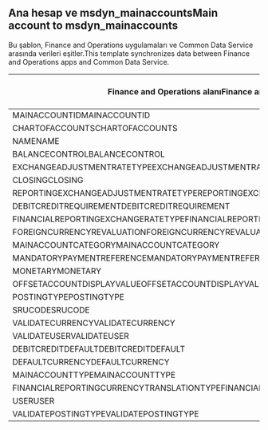## <a name="main-account-to-msdyn_mainaccounts"></a><span data-ttu-id="d2412-101">Ana hesap ve msdyn_mainaccounts</span><span class="sxs-lookup"><span data-stu-id="d2412-101">Main account to msdyn_mainaccounts</span></span>

<span data-ttu-id="d2412-102">Bu şablon, Finance and Operations uygulamaları ve Common Data Service arasında verileri eşitler.</span><span class="sxs-lookup"><span data-stu-id="d2412-102">This template synchronizes data between Finance and Operations apps and Common Data Service.</span></span>

<span data-ttu-id="d2412-103">Finance and Operations alanı</span><span class="sxs-lookup"><span data-stu-id="d2412-103">Finance and Operations field</span></span> | <span data-ttu-id="d2412-104">Eşleme türü</span><span class="sxs-lookup"><span data-stu-id="d2412-104">Map type</span></span> | <span data-ttu-id="d2412-105">Diğer Dynamics 365 alanı</span><span class="sxs-lookup"><span data-stu-id="d2412-105">Other Dynamics 365 field</span></span> | <span data-ttu-id="d2412-106">Varsayılan değer</span><span class="sxs-lookup"><span data-stu-id="d2412-106">Default value</span></span>
---|---|---|---
<span data-ttu-id="d2412-107">MAINACCOUNTID</span><span class="sxs-lookup"><span data-stu-id="d2412-107">MAINACCOUNTID</span></span> | = | <span data-ttu-id="d2412-108">msdyn_accountnumber</span><span class="sxs-lookup"><span data-stu-id="d2412-108">msdyn_accountnumber</span></span> | 
<span data-ttu-id="d2412-109">CHARTOFACCOUNTS</span><span class="sxs-lookup"><span data-stu-id="d2412-109">CHARTOFACCOUNTS</span></span> | = | <span data-ttu-id="d2412-110">msdyn_chartofaccounts.msdyn_name</span><span class="sxs-lookup"><span data-stu-id="d2412-110">msdyn_chartofaccounts.msdyn_name</span></span> | 
<span data-ttu-id="d2412-111">NAME</span><span class="sxs-lookup"><span data-stu-id="d2412-111">NAME</span></span> | = | <span data-ttu-id="d2412-112">msdyn_name</span><span class="sxs-lookup"><span data-stu-id="d2412-112">msdyn_name</span></span> | 
<span data-ttu-id="d2412-113">BALANCECONTROL</span><span class="sxs-lookup"><span data-stu-id="d2412-113">BALANCECONTROL</span></span> | >< | <span data-ttu-id="d2412-114">msdyn_balancecontrol</span><span class="sxs-lookup"><span data-stu-id="d2412-114">msdyn_balancecontrol</span></span> | 
<span data-ttu-id="d2412-115">EXCHANGEADJUSTMENTRATETYPE</span><span class="sxs-lookup"><span data-stu-id="d2412-115">EXCHANGEADJUSTMENTRATETYPE</span></span> | = | <span data-ttu-id="d2412-116">msdyn_exchangeadjustmentratetype.msdyn_name</span><span class="sxs-lookup"><span data-stu-id="d2412-116">msdyn_exchangeadjustmentratetype.msdyn_name</span></span> | 
<span data-ttu-id="d2412-117">CLOSING</span><span class="sxs-lookup"><span data-stu-id="d2412-117">CLOSING</span></span> | >< | <span data-ttu-id="d2412-118">msdyn_closing</span><span class="sxs-lookup"><span data-stu-id="d2412-118">msdyn_closing</span></span> | 
<span data-ttu-id="d2412-119">REPORTINGEXCHANGEADJUSTMENTRATETYPE</span><span class="sxs-lookup"><span data-stu-id="d2412-119">REPORTINGEXCHANGEADJUSTMENTRATETYPE</span></span> | = | <span data-ttu-id="d2412-120">msdyn_reportingexchangeadjustmentratetype.msdyn_name</span><span class="sxs-lookup"><span data-stu-id="d2412-120">msdyn_reportingexchangeadjustmentratetype.msdyn_name</span></span> | 
<span data-ttu-id="d2412-121">DEBITCREDITREQUIREMENT</span><span class="sxs-lookup"><span data-stu-id="d2412-121">DEBITCREDITREQUIREMENT</span></span> | >< | <span data-ttu-id="d2412-122">msdyn_debitcreditrequirement</span><span class="sxs-lookup"><span data-stu-id="d2412-122">msdyn_debitcreditrequirement</span></span> | 
<span data-ttu-id="d2412-123">FINANCIALREPORTINGEXCHANGERATETYPE</span><span class="sxs-lookup"><span data-stu-id="d2412-123">FINANCIALREPORTINGEXCHANGERATETYPE</span></span> | = | <span data-ttu-id="d2412-124">msdyn_financialreportingexchangeratetype.msdyn_name</span><span class="sxs-lookup"><span data-stu-id="d2412-124">msdyn_financialreportingexchangeratetype.msdyn_name</span></span> | 
<span data-ttu-id="d2412-125">FOREIGNCURRENCYREVALUATION</span><span class="sxs-lookup"><span data-stu-id="d2412-125">FOREIGNCURRENCYREVALUATION</span></span> | >< | <span data-ttu-id="d2412-126">msdyn_foreigncurrencyrevaluation</span><span class="sxs-lookup"><span data-stu-id="d2412-126">msdyn_foreigncurrencyrevaluation</span></span> | 
<span data-ttu-id="d2412-127">MAINACCOUNTCATEGORY</span><span class="sxs-lookup"><span data-stu-id="d2412-127">MAINACCOUNTCATEGORY</span></span> | = | <span data-ttu-id="d2412-128">msdyn_mainaccountcategoryname</span><span class="sxs-lookup"><span data-stu-id="d2412-128">msdyn_mainaccountcategoryname</span></span> | 
<span data-ttu-id="d2412-129">MANDATORYPAYMENTREFERENCE</span><span class="sxs-lookup"><span data-stu-id="d2412-129">MANDATORYPAYMENTREFERENCE</span></span> | >< | <span data-ttu-id="d2412-130">msdyn_mandatorypaymentreference</span><span class="sxs-lookup"><span data-stu-id="d2412-130">msdyn_mandatorypaymentreference</span></span> | 
<span data-ttu-id="d2412-131">MONETARY</span><span class="sxs-lookup"><span data-stu-id="d2412-131">MONETARY</span></span> | >< | <span data-ttu-id="d2412-132">msdyn_monetary</span><span class="sxs-lookup"><span data-stu-id="d2412-132">msdyn_monetary</span></span> | 
<span data-ttu-id="d2412-133">OFFSETACCOUNTDISPLAYVALUE</span><span class="sxs-lookup"><span data-stu-id="d2412-133">OFFSETACCOUNTDISPLAYVALUE</span></span> | = | <span data-ttu-id="d2412-134">msdyn_offsetaccount</span><span class="sxs-lookup"><span data-stu-id="d2412-134">msdyn_offsetaccount</span></span> | 
<span data-ttu-id="d2412-135">POSTINGTYPE</span><span class="sxs-lookup"><span data-stu-id="d2412-135">POSTINGTYPE</span></span> | >< | <span data-ttu-id="d2412-136">msdyn_postingtype</span><span class="sxs-lookup"><span data-stu-id="d2412-136">msdyn_postingtype</span></span> | 
<span data-ttu-id="d2412-137">SRUCODE</span><span class="sxs-lookup"><span data-stu-id="d2412-137">SRUCODE</span></span> | = | <span data-ttu-id="d2412-138">msdyn_srucode</span><span class="sxs-lookup"><span data-stu-id="d2412-138">msdyn_srucode</span></span> | 
<span data-ttu-id="d2412-139">VALIDATECURRENCY</span><span class="sxs-lookup"><span data-stu-id="d2412-139">VALIDATECURRENCY</span></span> | >< | <span data-ttu-id="d2412-140">msdyn_validatecurrencycode</span><span class="sxs-lookup"><span data-stu-id="d2412-140">msdyn_validatecurrencycode</span></span> | 
<span data-ttu-id="d2412-141">VALIDATEUSER</span><span class="sxs-lookup"><span data-stu-id="d2412-141">VALIDATEUSER</span></span> | >< | <span data-ttu-id="d2412-142">msdyn_validateuser</span><span class="sxs-lookup"><span data-stu-id="d2412-142">msdyn_validateuser</span></span> | 
<span data-ttu-id="d2412-143">DEBITCREDITDEFAULT</span><span class="sxs-lookup"><span data-stu-id="d2412-143">DEBITCREDITDEFAULT</span></span> | >< | <span data-ttu-id="d2412-144">msdyn_debitcreditdefault</span><span class="sxs-lookup"><span data-stu-id="d2412-144">msdyn_debitcreditdefault</span></span> | 
<span data-ttu-id="d2412-145">DEFAULTCURRENCY</span><span class="sxs-lookup"><span data-stu-id="d2412-145">DEFAULTCURRENCY</span></span> | = | <span data-ttu-id="d2412-146">msdyn_defaultcurrency.isocurrencycode</span><span class="sxs-lookup"><span data-stu-id="d2412-146">msdyn_defaultcurrency.isocurrencycode</span></span> | 
<span data-ttu-id="d2412-147">MAINACCOUNTTYPE</span><span class="sxs-lookup"><span data-stu-id="d2412-147">MAINACCOUNTTYPE</span></span> | >< | <span data-ttu-id="d2412-148">msdyn_mainaccounttype</span><span class="sxs-lookup"><span data-stu-id="d2412-148">msdyn_mainaccounttype</span></span> | 
<span data-ttu-id="d2412-149">FINANCIALREPORTINGCURRENCYTRANSLATIONTYPE</span><span class="sxs-lookup"><span data-stu-id="d2412-149">FINANCIALREPORTINGCURRENCYTRANSLATIONTYPE</span></span> | >< | <span data-ttu-id="d2412-150">msdyn_financialreportingcurrencytrantype</span><span class="sxs-lookup"><span data-stu-id="d2412-150">msdyn_financialreportingcurrencytrantype</span></span> | 
<span data-ttu-id="d2412-151">USER</span><span class="sxs-lookup"><span data-stu-id="d2412-151">USER</span></span> | = | <span data-ttu-id="d2412-152">msdyn_user</span><span class="sxs-lookup"><span data-stu-id="d2412-152">msdyn_user</span></span> | 
<span data-ttu-id="d2412-153">VALIDATEPOSTINGTYPE</span><span class="sxs-lookup"><span data-stu-id="d2412-153">VALIDATEPOSTINGTYPE</span></span> | >< | <span data-ttu-id="d2412-154">msdyn_validateposting</span><span class="sxs-lookup"><span data-stu-id="d2412-154">msdyn_validateposting</span></span> | 
